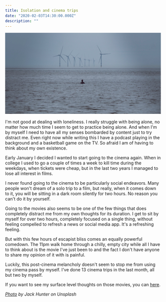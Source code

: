 ```yaml
---
title: Isolation and cinema trips
date: "2020-02-03T14:30:00.000Z"
description: ""
---
```


![Swimmer with wind turbines](swimmer.jpg "Swimmer with wind turbines")

I'm not good at dealing with loneliness. I really struggle with being alone, no matter how much time I seem to get to practice being alone. And when I'm by myself I need to have all my senses bombarded by content just to try distract me. Even right now while writing this I have a podcast playing in the background and a basketball game on the TV. So afraid I am of having to think about my own existence.

Early January I decided I wanted to start going to the cinema again. When in college I used to go a couple of times a week to kill time during the weekdays, when tickets were cheap, but in the last two years I managed to lose all interest in films.

I never found going to the cinema to be particularly social endeavors. Many people won't dream of a solo trip to a film, but really, when it comes down to it, you will be sitting in a dark room silently for two hours. No reason you can't do it by yourself.

Going to the movies also seems to be one of the few things that does completely distract me from my own thoughts for its duration. I get to sit by myself for over two hours, completely focused on a single thing, without feeling compelled to refresh a news or social media app. It's a refreshing feeling.

But with this few hours of escapist bliss comes an equally powerful comedown. The 11pm walk home through a chilly, empty city while all I have to think about is the movie I've just been to and the fact I don't have anyone to share my opinion of it with is painful.

Luckily, this post-cinema melancholy doesn't seem to stop me from using my cinema pass by myself. I've done 13 cinema trips in the last month, all but two by myself.

If you want to see my surface level thoughts on those movies, you can [here](https://letterboxd.com/Rokco/films/diary/).

*[Photo](https://unsplash.com/photos/-Are4snbNOE) by Jack Hunter on Unsplash*
